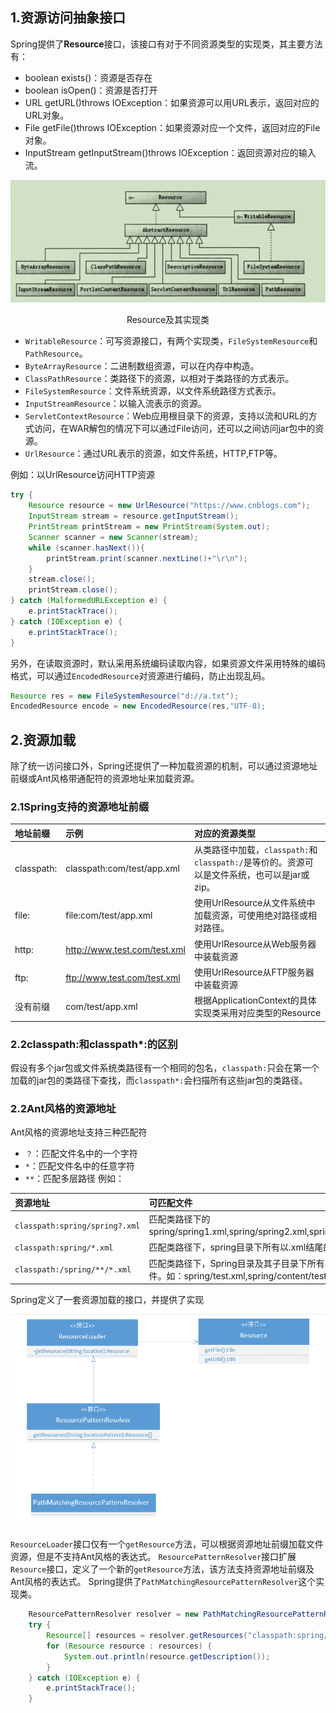 ## 1.资源访问抽象接口
Spring提供了**Resource**接口，该接口有对于不同资源类型的实现类，其主要方法有：

- boolean exists()：资源是否存在
- boolean isOpen()：资源是否打开
- URL getURL()throws IOException：如果资源可以用URL表示，返回对应的URL对象。
- File getFile()throws IOException：如果资源对应一个文件，返回对应的File对象。
- InputStream getInputStream()throws IOException：返回资源对应的输入流。

![Resource及其实现类](../images/ResourceUml.PNG)
<center>Resource及其实现类</center>

- `WritableResource`：可写资源接口，有两个实现类，`FileSystemResource`和`PathResource`。
- `ByteArrayResource`：二进制数组资源，可以在内存中构造。
- `ClassPathResource`：类路径下的资源，以相对于类路径的方式表示。
- `FileSystemResource`：文件系统资源，以文件系统路径方式表示。
- `InputStreamResource`：以输入流表示的资源。
- `ServletContextResource`：Web应用根目录下的资源，支持以流和URL的方式访问，在WAR解包的情况下可以通过File访问，还可以之间访问jar包中的资源。
- `UrlResource`：通过URL表示的资源，如文件系统，HTTP,FTP等。

例如：以UrlResource访问HTTP资源
```java
try {
    Resource resource = new UrlResource("https://www.cnblogs.com");
    InputStream stream = resource.getInputStream();
    PrintStream printStream = new PrintStream(System.out);
    Scanner scanner = new Scanner(stream);
    while (scanner.hasNext()){
        printStream.print(scanner.nextLine()+"\r\n");
    }
    stream.close();
    printStream.close();
} catch (MalformedURLException e) {
    e.printStackTrace();
} catch (IOException e) {
    e.printStackTrace();
}
```
另外，在读取资源时，默认采用系统编码读取内容，如果资源文件采用特殊的编码格式，可以通过`EncodedResource`对资源进行编码，防止出现乱码。
```java
Resource res = new FileSystemResource("d://a.txt");
EncodedResource encode = new EncodedResource(res,"UTF-8);
```

## 2.资源加载
除了统一访问接口外，Spring还提供了一种加载资源的机制，可以通过资源地址前缀或Ant风格带通配符的资源地址来加载资源。
### 2.1Spring支持的资源地址前缀
|地址前缀|示例|对应的资源类型|
|:-------|:----|:-------------|
|classpath:|classpath:com/test/app.xml|从类路径中加载，`classpath:`和`classpath:/`是等价的。资源可以是文件系统，也可以是jar或zip。|
|file:|file:com/test/app.xml|使用UrlResource从文件系统中加载资源，可使用绝对路径或相对路径。|
|http:|http://www.test.com/test.xml|使用UrlResource从Web服务器中装载资源|
|ftp:|ftp://www.test.com/test.xml|使用UrlResource从FTP服务器中装载资源|
|没有前缀|com/test/app.xml|根据ApplicationContext的具体实现类采用对应类型的Resource|
### 2.2classpath:和classpath*:的区别
假设有多个jar包或文件系统类路径有一个相同的包名，`classpath:`只会在第一个加载的jar包的类路径下查找，而`classpath*:`会扫描所有这些jar包的类路径。

### 2.2Ant风格的资源地址
Ant风格的资源地址支持三种匹配符

- `？`：匹配文件名中的一个字符
- `*`：匹配文件名中的任意字符
- `**`：匹配多层路径
例如：

|资源地址|可匹配文件|
|:--------|:---------|
|`classpath:spring/spring?.xml`|匹配类路径下的spring/spring1.xml,spring/spring2.xml,spring/spring3.xml。|
|`classpath:spring/*.xml`|匹配类路径下，spring目录下所有以.xml结尾的文件。|
|`classpath:/spring/**/*.xml`|匹配类路径下，Spring目录及其子目录下所有以.xml结尾的文件。如：spring/test.xml,spring/content/test.xml。|

Spring定义了一套资源加载的接口，并提供了实现
![UML](../images/ResourceLoaderUml.PNG)

`ResourceLoader`接口仅有一个`getResource`方法，可以根据资源地址前缀加载文件资源，但是不支持Ant风格的表达式。
`ResourcePatternResolver`接口扩展`Resource`接口，定义了一个新的`getResource`方法，该方法支持资源地址前缀及Ant风格的表达式。
Spring提供了`PathMatchingResourcePatternResolver`这个实现类。
```java
    ResourcePatternResolver resolver = new PathMatchingResourcePatternResolver();
    try {
        Resource[] resources = resolver.getResources("classpath:spring/**/*.xml");
        for (Resource resource : resources) {
            System.out.println(resource.getDescription());
        }
    } catch (IOException e) {
        e.printStackTrace();
    }
```